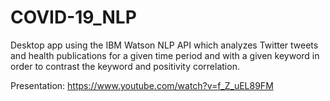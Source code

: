 # COVID-19_NLP

Desktop app using the IBM Watson NLP API which analyzes Twitter tweets and health publications for a given time period and with a given keyword in order to contrast the keyword and positivity correlation.

Presentation: https://www.youtube.com/watch?v=f_Z_uEL89FM
